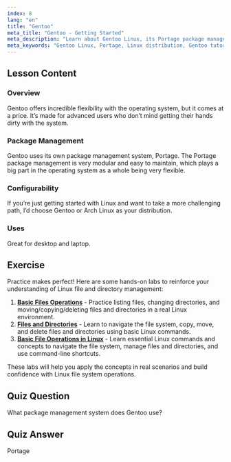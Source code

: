 ```yaml
---
index: 8
lang: "en"
title: "Gentoo"
meta_title: "Gentoo - Getting Started"
meta_description: "Learn about Gentoo Linux, its Portage package manager, and high configurability. Discover if this flexible distro is right for your advanced Linux journey."
meta_keywords: "Gentoo Linux, Portage, Linux distribution, Gentoo tutorial, Linux beginner, Linux guide, Gentoo configurability"
---
```


## Lesson Content

### Overview

Gentoo offers incredible flexibility with the operating system, but it comes at a price. It’s made for advanced users who don’t mind getting their hands dirty with the system.

### Package Management

Gentoo uses its own package management system, Portage. The Portage package management is very modular and easy to maintain, which plays a big part in the operating system as a whole being very flexible.

### Configurability

If you’re just getting started with Linux and want to take a more challenging path, I’d choose Gentoo or Arch Linux as your distribution.

### Uses

Great for desktop and laptop.

## Exercise

Practice makes perfect! Here are some hands-on labs to reinforce your understanding of Linux file and directory management:

1.  **[Basic Files Operations](https://labex.io/labs/linux-basic-files-operations-270248)** - Practice listing files, changing directories, and moving/copying/deleting files and directories in a real Linux environment.
2.  **[Files and Directories](https://labex.io/labs/linux-files-and-directories-270246)** - Learn to navigate the file system, copy, move, and delete files and directories using basic Linux commands.
3.  **[Basic File Operations in Linux](https://labex.io/labs/linux-basic-file-operations-in-linux-18001)** - Learn essential Linux commands and concepts to navigate the file system, manage files and directories, and use command-line shortcuts.

These labs will help you apply the concepts in real scenarios and build confidence with Linux file system operations.

## Quiz Question

What package management system does Gentoo use?

## Quiz Answer

Portage
